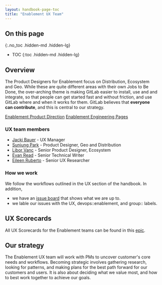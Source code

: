 ```yaml
---
layout: handbook-page-toc
title: "Enablement UX Team"
---
```


## On this page
{:.no_toc .hidden-md .hidden-lg}

- TOC
{:toc .hidden-md .hidden-lg}

## Overview
The Product Designers for Enablement focus on Distribution, Ecosystem and Geo. While these are quite different areas with their own Jobs to Be Done, the over-arching theme is making GitLab easier to install, use and and integrate, so that people can get started fast and without friction, and use GitLab where and when it works for them. GitLab believes that **everyone can contribute**, and this is central to our strategy.

[Enablement Product Direction](https://about.gitlab.com/direction/enablement/) 
[Enablement Engineering Pages](https://about.gitlab.com/handbook/engineering/development/enablement/)

### UX team members

* [Jacki Bauer](/company/team/#jackib) - UX Manager
* [Sunjung Park](/company/team/#sunjungp) - Product Designer, Geo and Distribution
* [Libor Vanc](/company/team/#lvanc) - Senior Product Designer, Ecosystem
* [Evan Read](/company/team/#eread) - Senior Technical Writer
* [Eileen Ruberto](/company/team/#eileenux) - Senior UX Researcher

### How we work
We follow the workflows outlined in the UX section of the handbook. In addition,
* we have an [issue board](https://gitlab.com/groups/gitlab-org/-/boards/1254585?label_name[]=UX&label_name[]=devops%3A%3Aenablement) that shows what we are up to. 
* we lable our issues with the UX, devops::enablement, and group:: labels.


## UX Scorecards
All UX Scorecards for the Enablement teams can be found in this [epic](https://gitlab.com/groups/gitlab-org/-/epics/2166).

## Our strategy
The Enablement UX team will work with PMs to uncover customer's core needs and workflows. Becoming strategic involves gathering research, looking for patterns, and making plans for the best path forward for our customers and users. It is also about deciding what we value most, and how to best work together to achieve our goals.

